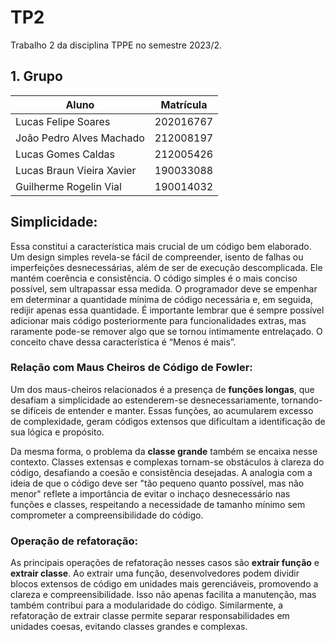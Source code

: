 # TP2

Trabalho 2 da disciplina TPPE no semestre 2023/2.

## 1. Grupo

| Aluno                              | Matrícula  |
| ---------------------------------- | ---------- |
| Lucas Felipe Soares                | 202016767  |
| João Pedro Alves Machado           | 212008197  |
| Lucas Gomes Caldas                 | 212005426  |
| Lucas Braun Vieira Xavier          | 190033088  |
| Guilherme Rogelin Vial             | 190014032  |

## Simplicidade:

Essa constitui a característica mais crucial de um código bem elaborado. Um design simples revela-se fácil de compreender, isento de falhas ou imperfeições desnecessárias, além de ser de execução descomplicada. Ele mantém coerência e consistência. O código simples é o mais conciso possível, sem ultrapassar essa medida. O programador deve se empenhar em determinar a quantidade mínima de código necessária e, em seguida, redijir apenas essa quantidade. É importante lembrar que é sempre possível adicionar mais código posteriormente para funcionalidades extras, mas raramente pode-se remover algo que se tornou intimamente entrelaçado. O conceito chave dessa característica é “Menos é mais”.

### Relação com Maus Cheiros de Código de Fowler:

Um dos maus-cheiros relacionados é a presença de **funções longas**, que desafiam a simplicidade ao estenderem-se desnecessariamente, tornando-se difíceis de entender e manter. Essas funções, ao acumularem excesso de complexidade, geram códigos extensos que dificultam a identificação de sua lógica e propósito.

Da mesma forma, o problema da **classe grande** também se encaixa nesse contexto. Classes extensas e complexas tornam-se obstáculos à clareza do código, desafiando a coesão e consistência desejadas. A analogia com a ideia de que o código deve ser "tão pequeno quanto possível, mas não menor" reflete a importância de evitar o inchaço desnecessário nas funções e classes, respeitando a necessidade de tamanho mínimo sem comprometer a compreensibilidade do código.

### Operação de refatoração:

As principais operações de refatoração nesses casos são **extrair função** e **extrair classe**. Ao extrair uma função, desenvolvedores podem dividir blocos extensos de código em unidades mais gerenciáveis, promovendo a clareza e compreensibilidade. Isso não apenas facilita a manutenção, mas também contribui para a modularidade do código. Similarmente, a refatoração de extrair classe permite separar responsabilidades em unidades coesas, evitando classes grandes e complexas. 
